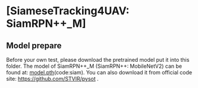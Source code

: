 # [SiameseTracking4UAV: SiamRPN++_M]

## Model prepare

Before your own test, please download the pretrained model put it into this folder.
The model of SiamRPN++_M (SiamRPN++: MobileNetV2) can be found at: [model.pth](https://pan.baidu.com/s/1kycg8HF_yimK4vwINTiUiQ?pwd=siam)(code:siam).
You can also download it from official code site: https://github.com/STVIR/pysot .